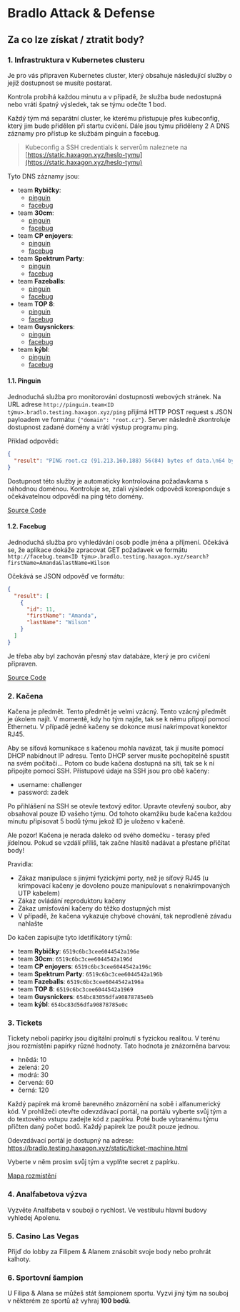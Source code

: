 # Bradlo Attack & Defense

## Za co lze získat / ztratit body?

### 1. Infrastruktura v Kubernetes clusteru

Je pro vás připraven Kubernetes cluster, který obsahuje následující služby o jejiž dostupnost se musíte postarat.

Kontrola probíhá každou minutu a v případě, že služba bude nedostupná nebo vráti špatný výsledek, tak se týmu odečte 1
bod.

Každý tým má separátní cluster, ke kterému přistupuje přes kubeconfig, který jim bude přidělen při startu cvičení. Dále
jsou týmu přiděleny 2 A DNS záznamy pro přístup ke službám pinguin a facebug.

> Kubeconfig a SSH credentials k serverům naleznete na [https://static.haxagon.xyz/heslo-tymu](https://static.haxagon.xyz/heslo-tymu)


Tyto DNS záznamy jsou:

- team **Rybičky**:
    - [pinguin](http://pinguin.team1.bradlo.testing.haxagon.xyz)
    - [facebug](http://facebug.team1.bradlo.testing.haxagon.xyz)
- team **30cm**:
    - [pinguin](http://pinguin.team2.bradlo.testing.haxagon.xyz)
    - [facebug](http://facebug.team2.bradlo.testing.haxagon.xyz)
- team **CP enjoyers**:
    - [pinguin](http://pinguin.team3.bradlo.testing.haxagon.xyz)
    - [facebug](http://facebug.team3.bradlo.testing.haxagon.xyz)
- team **Spektrum Party**:
    - [pinguin](http://pinguin.team4.bradlo.testing.haxagon.xyz)
    - [facebug](http://facebug.team4.bradlo.testing.haxagon.xyz)
- team **Fazeballs**:
    - [pinguin](http://pinguin.team5.bradlo.testing.haxagon.xyz)
    - [facebug](http://facebug.team5.bradlo.testing.haxagon.xyz)
- team **TOP 8**:
    - [pinguin](http://pinguin.team6.bradlo.testing.haxagon.xyz)
    - [facebug](http://facebug.team6.bradlo.testing.haxagon.xyz)
- team **Guysnickers**:
    - [pinguin](http://pinguin.team7.bradlo.testing.haxagon.xyz)
    - [facebug](http://facebug.team7.bradlo.testing.haxagon.xyz)
- team **kýbl**:
    - [pinguin](http://pinguin.team8.bradlo.testing.haxagon.xyz)
    - [facebug](http://facebug.team8.bradlo.testing.haxagon.xyz)
 
  
#### 1.1. Pinguin

Jednoduchá služba pro monitorování dostupnosti webových stránek.
Na URL adrese `http://pinguin.team<ID týmu>.bradlo.testing.haxagon.xyz/ping` přijímá HTTP POST request s JSON payloadem
ve formátu: `{"domain": "root.cz"}`. Server následně zkontroluje dostupnost zadané domény a vrátí výstup programu ping.

Příklad odpovědi:

```json
{
  "result": "PING root.cz (91.213.160.188) 56(84) bytes of data.\n64 bytes from 91.213.160.188 (91.213.160.188): icmp_seq=1 ttl=54 time=14.6 ms\n\n--- root.cz ping statistics ---\n1 packets transmitted, 1 received, 0% packet loss, time 0ms\nrtt min/avg/max/mdev = 14.615/14.615/14.615/0.000 ms\n"
}
```

Dostupnost této služby je automaticky kontrolována požadavkama s náhodnou doménou. Kontroluje se, zdali výsledek
odpovědi
koresponduje s očekávatelnou odpovědí na ping této domény.

[Source Code](https://github.com/david-sykora/pinguin)

#### 1.2. Facebug

Jednoduchá služba pro vyhledávání osob podle jména a příjmení. Očekává se, že aplikace dokáže zpracovat GET požadavek
ve formátu `http://facebug.team<ID týmu>.bradlo.testing.haxagon.xyz/search?firstName=Amanda&lastName=Wilson`

Očekává se JSON odpověď ve formátu:

```json
{
  "result": [
    {
      "id": 11,
      "firstName": "Amanda",
      "lastName": "Wilson"
    }
  ]
}
```

Je třeba aby byl zachován přesný stav databáze, který je pro cvičení připraven.

[Source Code](https://github.com/david-sykora/facebug)

### 2. Kačena

Kačena je předmět. Tento předmět je velmi vzácný. Tento vzácný předmět je úkolem najít. V momentě, kdy ho tým najde, tak
se k němu připojí pomocí Ethernetu. V případě jedné kačeny se dokonce musí nakrimpovat konektor RJ45.

Aby se síťová komunikace s kačenou mohla navázat, tak jí musíte pomocí DHCP nabídnout IP adresu. Tento DHCP server
musíte pochopitelně spustit na svém počítači... Potom co bude kačena dostupná na síti, tak se k ní připojíte pomocí SSH.
Přístupové údaje na SSH jsou pro obě kačeny:

- username: challenger
- password: zadek

Po přihlášení na SSH se otevře textový editor. Upravte otevřený soubor, aby obsahoval pouze ID vašeho týmu. Od tohoto
okamžiku bude kačena každou minutu připisovat 5 bodů týmu jekož ID je uloženo v kačeně.

Ale pozor! Kačena je nerada daleko od svého domečku - terasy před jídelnou. Pokud se vzdálí příliš, tak začne hlasitě
nadávat a přestane přičítat body!

Pravidla:

- Zákaz manipulace s jinými fyzickými porty, než je síťový RJ45 (u krimpovací kačeny je dovoleno pouze manipulovat s
  nenakrimpovaných UTP kabelem)
- Zákaz ovládání reproduktoru kačeny
- Zákaz umisťování kačeny do těžko dostupných míst
- V případě, že kačena vykazuje chybové chování, tak neprodleně závadu nahlašte

Do kačen zapisujte tyto idetifikátory týmů:
- team **Rybičky**: `6519c6bc3cee6044542a196e`
- team **30cm**: `6519c6bc3cee6044542a196d`
- team **CP enjoyers**: `6519c6bc3cee6044542a196c`
- team **Spektrum Party**: `6519c6bc3cee6044542a196b`
- team **Fazeballs**: `6519c6bc3cee6044542a196a`
- team **TOP 8**: `6519c6bc3cee6044542a1969`
- team **Guysnickers**: `654bc83056dfa90878785e0b`
- team **kýbl**: `654bc83d56dfa90878785e0c`

### 3. Tickets

Tickety neboli papirky jsou digitální prolnutí s fyzickou realitou.
V terénu jsou rozmístěni papírky různé hodnoty. Tato hodnota je znázorněna barvou:

- hnědá: 10
- zelená: 20
- modrá: 30
- červená: 60
- černá: 120

Každý papírek má kromě barevného znázornění na sobě i alfanumerický kód. V prohlížeči otevřte odevzdávací portál, na
portálu vyberte svůj tým a do textového vstupu zadejte kód z papírku. Poté bude vybranému týmu přičten daný počet bodů.
Každý papírek lze použít pouze jednou.

Odevzdávací portál je dostupný na adrese: https://bradlo.testing.haxagon.xyz/static/ticket-machine.html

Vyberte v něm prosím svůj tým a vyplňte secret z papírku.

[Mapa rozmístění](https://static.haxagon.xyz/map.png)

### 4. Analfabetova výzva

Vyzvěte Analfabeta v souboji o rychlost. Ve vestibulu hlavní budovy vyhledej Apolenu.

### 5. Casino Las Vegas

Přijď do lobby za Filipem & Alanem znásobit svoje body nebo prohrát kalhoty.

### 6. Sportovní šampion

U Filipa & Alana se můžeš stát šampionem sportu. Vyzvi jiný tým na souboj v některém ze sportů až vyhraj **100 bodů**.

